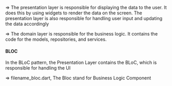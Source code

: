 => The presentation layer is responsible for displaying the data to the user. It does this by using widgets to render the data on the screen. The presentation layer is also responsible for handling user input and updating the data accordingly

=> The domain layer is responsible for the business logic. It contains the code for the models, repositories, and services.

#### BLOC

In the BLoC pattern, the Presentation Layer contains the BLoC, which is responsible for handling the UI

=> filename_bloc.dart, The Bloc stand for Business Logic Component
